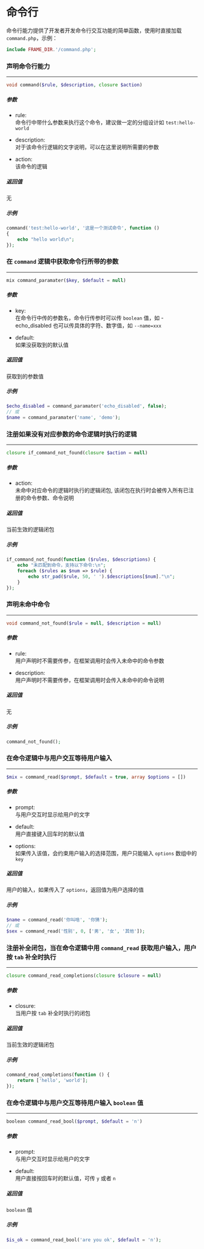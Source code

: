 # 命令行

命令行能力提供了开发者开发命令行交互功能的简单函数，使用时直接加载 `command.php`，示例：
```php
include FRAME_DIR.'/command.php';
```










### 声明命令行能力
----
```php
void command($rule, $description, closure $action)
```
##### 参数
- rule:  
    命令行中带什么参数来执行这个命令，建议做一定的分组设计如 `test:hello-world`

- description:  
    对于该命令行逻辑的文字说明，可以在这里说明所需要的参数

- action:  
    该命令的逻辑

##### 返回值
无

##### 示例
```php
command('test:hello-world', '这是一个测试命令', function ()
{
    echo "hello world\n";
});
```











### 在 `command` 逻辑中获取命令行所带的参数
----
```php
mix command_paramater($key, $default = null)
```
##### 参数
- key:  
    在命令行中传的参数名，命令行传参时可以传 `boolean` 值，如 -echo_disabled 也可以传具体的字符、数字值，如 `--name=xxx`

- default:  
    如果没获取到的默认值

##### 返回值
获取到的参数值

##### 示例
```php
$echo_disabled = command_paramater('echo_disabled', false);
// 或
$name = command_paramater('name', 'demo');
```











### 注册如果没有对应参数的命令逻辑时执行的逻辑
----
```php
closure if_command_not_found(closure $action = null)
```
##### 参数
- action:  
    未命中对应命令的逻辑时执行的逻辑闭包, 该闭包在执行时会被传入所有已注册的命令参数、命令说明

##### 返回值
当前生效的逻辑闭包

##### 示例
```php
if_command_not_found(function ($rules, $descriptions) {
    echo "未匹配到命令，支持以下命令:\n";
    foreach ($rules as $num => $rule) {
        echo str_pad($rule, 50, ' ').$descriptions[$num]."\n";
    }
});
```











### 声明未命中命令
----
```php
void command_not_found($rule = null, $description = null)
```
##### 参数
- rule:  
    用户声明时不需要传参，在框架调用时会传入未命中的命令参数

- description:  
    用户声明时不需要传参，在框架调用时会传入未命中的命令说明

##### 返回值
无

##### 示例
```php
command_not_found();
```











### 在命令逻辑中与用户交互等待用户输入
----
```php
$mix = command_read($prompt, $default = true, array $options = [])
```
##### 参数
- prompt:  
    与用户交互时显示给用户的文字

- default:  
    用户直接键入回车时的默认值

- options:  
    如果传入该值，会约束用户输入的选择范围，用户只能输入 `options` 数组中的 `key`

##### 返回值
用户的输入，如果传入了 `options`，返回值为用户选择的值

##### 示例
```php
$name = command_read('你叫啥', '你猜');
// 或
$sex = command_read('性别', 0, ['男', '女', '其他']);
```








### 注册补全闭包，当在命令逻辑中用 `command_read` 获取用户输入，用户按 `tab` 补全时执行
----
```php
closure command_read_completions(closure $closure = null)
```
##### 参数
- closure:  
    当用户按 `tab` 补全时执行的闭包

##### 返回值
当前生效的逻辑闭包

##### 示例
```php
command_read_completions(function () {
    return ['hello', 'world'];
});
```








### 在命令逻辑中与用户交互等待用户输入 `boolean` 值
----
```php
boolean command_read_bool($prompt, $default = 'n')
```
##### 参数
- prompt:  
    与用户交互时显示给用户的文字

- default:  
    用户直接按回车时的默认值，可传 `y` 或者 `n`

##### 返回值
`boolean` 值

##### 示例
```php
$is_ok = command_read_bool('are you ok', $default = 'n');
```
